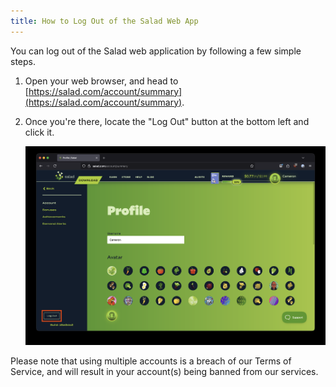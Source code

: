 ```yaml
---
title: How to Log Out of the Salad Web App
---
```


You can log out of the Salad web application by following a few simple steps.

1. Open your web browser, and head to [https://salad.com/account/summary](https://salad.com/account/summary).
2. Once you're there, locate the "Log Out" button at the bottom left and click it.

   ![](../../../../content/images/guides/using-salad/how-to-log-out-of-the-salad-app-1.png)

Please note that using multiple accounts is a breach of our Terms of Service, and will result in your account(s) being
banned from our services.
